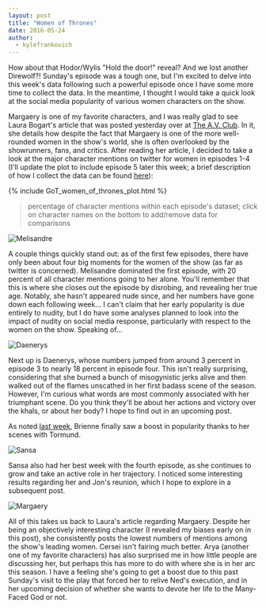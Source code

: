 ```yaml
---
layout: post
title: "Women of Thrones"
date: 2016-05-24
author:
  - kylefrankovich
---
```

How about that Hodor/Wylis "Hold the door!" reveal? And we lost another Direwolf?! Sunday's episode was a tough one, but I'm excited to delve into this week's data following such a powerful episode once I have some more time to collect the data. In the meantime, I thought I would take a quick look at the social media popularity of various women characters on the show.

Margaery is one of my favorite characters, and I was really glad to see Laura Bogart's article that was posted yesterday over at [The A.V. Club](http://www.avclub.com/article/margaery-tyrell-westeros-biggest-badassand-show-ca-237127). In it, she details how despite the fact that Margaery is one of the more well-rounded women in the show's world, she is often overlooked by the showrunners, fans, and critics. After reading her article, I decided to take a look at the major character mentions on twitter for women in episodes 1-4 (I'll update the plot to include episode 5 later this week; a brief description of how I collect the data can be found [here](http://davisig.org/blog/2016/05/20/GoT_intro_post_brienne_tormund)):

{% include GoT_women_of_thrones_plot.html %}

> percentage of character mentions within each episode's dataset; click on character names on the bottom to add/remove data for comparisons

![Melisandre](http://davisincubator.github.io/images/projects/blog/kyle/Melisandre.jpg)

A couple things quickly stand out: as of the first few episodes, there have only been about four big moments for the women of the show (as far as twitter is concerned). Melisandre dominated the first episode, with 20 percent of all character mentions going to her alone. You'll remember that this is where she closes out the episode by disrobing, and revealing her true age. Notably, she hasn't appeared nude since, and her numbers have gone down each following week... I can't claim that her early popularity is due entirely to nudity, but I do have some analyses planned to look into the impact of nudity on social media response, particularly with respect to the women on the show. Speaking of...

![Daenerys](http://davisincubator.github.io/images/projects/blog/kyle/daenerys.jpg)

Next up is Daenerys, whose numbers jumped from around 3 percent in episode 3 to nearly 18 percent in episode four. This isn't really surprising, considering that she burned a bunch of misogynistic jerks alive and then walked out of the flames unscathed in her first badass scene of the season. However, I'm curious what words are most commonly associated with her triumphant scene. Do you think they'll be about her actions and victory over the khals, or about her body? I hope to find out in an upcoming post.

As noted [last week](http://davisig.org/blog/2016/05/20/GoT_intro_post_brienne_tormund), Brienne finally saw a boost in popularity thanks to her scenes with Tormund.


![Sansa](http://davisincubator.github.io/images/projects/blog/kyle/sansa.png)


Sansa also had her best week with the fourth episode, as she continues to grow and take an active role in her trajectory. I noticed some interesting results regarding her and Jon's reunion, which I hope to explore in a subsequent post.

![Margaery](http://davisincubator.github.io/images/projects/blog/kyle/margaery.jpg)


All of this takes us back to Laura's article regarding Margaery. Despite her being an objectively interesting character (I revealed my biases early on in this post), she consistently posts the lowest numbers of mentions among the show's leading women. Cersei isn't fairing much better. Arya (another one of my favorite characters) has also surprised me in how little people are discussing her, but perhaps this has more to do with where she is in her arc this season. I have a feeling she's going to get a boost due to this past Sunday's visit to the play that forced her to relive Ned's execution, and in her upcoming decision of whether she wants to devote her life to the Many-Faced God or not.
